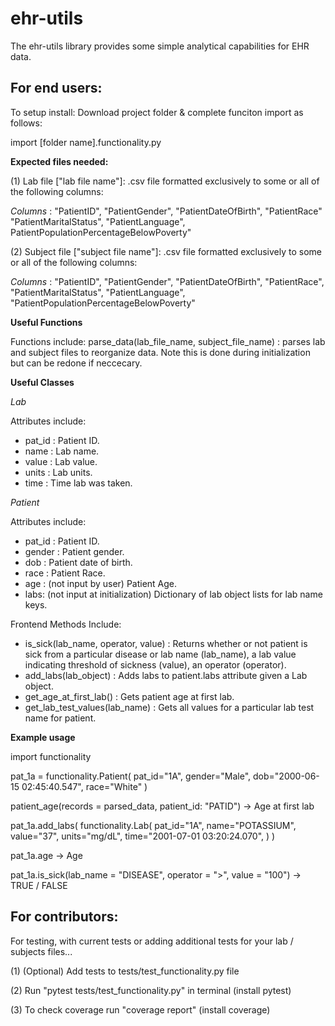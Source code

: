 # ehr-utils

The ehr-utils library provides some simple analytical capabilities for EHR data.

## For end users:

To setup install: Download project folder & complete funciton import as follows:

import [folder name].functionality.py

**Expected files needed:**

(1) Lab file ["lab file name"]: .csv file formatted exclusively to some or all of the following columns:

*Columns* : "PatientID", "PatientGender", "PatientDateOfBirth", "PatientRace" "PatientMaritalStatus", "PatientLanguage", PatientPopulationPercentageBelowPoverty"

(2) Subject file ["subject file name"]: .csv file formatted exclusively to some or all of the following columns:

*Columns* : "PatientID", "PatientGender", "PatientDateOfBirth", "PatientRace", "PatientMaritalStatus", "PatientLanguage", "PatientPopulationPercentageBelowPoverty"

**Useful Functions**

Functions include:
parse_data(lab_file_name, subject_file_name) : parses lab and subject files to reorganize data. Note this is done during initialization but can be redone if neccecary.


**Useful Classes**

*Lab*

Attributes include:
- pat_id : Patient ID.
- name : Lab name.
- value : Lab value.
- units : Lab units.
- time : Time lab was taken.


*Patient*

Attributes include:
- pat_id : Patient ID.
- gender : Patient gender.
- dob : Patient date of birth.
- race : Patient Race.
- age : (not input by user) Patient Age.
- labs: (not input at initialization) Dictionary of lab object lists for lab name keys.

Frontend Methods Include:
- is_sick(lab_name, operator, value) : 
Returns whether or not patient is sick from a particular disease or lab name (lab_name),
a lab value indicating threshold of sickness (value), an operator (operator).
- add_labs(lab_object) :
Adds labs to patient.labs attribute given a Lab object.
- get_age_at_first_lab() : 
Gets patient age at first lab.
- get_lab_test_values(lab_name) :
Gets all values for a particular lab test name for patient.


**Example usage**

import functionality


pat_1a = functionality.Patient(
    pat_id="1A", gender="Male", dob="2000-06-15 02:45:40.547", race="White"
    )

patient_age(records = parsed_data, patient_id: "PATID") -> Age at first lab


pat_1a.add_labs(
        functionality.Lab(
            pat_id="1A",
            name="POTASSIUM",
            value="37",
            units="mg/dL",
            time="2001-07-01 03:20:24.070",
        )
    )


pat_1a.age -> Age


pat_1a.is_sick(lab_name = "DISEASE", operator = ">", value = "100") -> TRUE / FALSE


## For contributors:

For testing, with current tests or adding additional tests for your lab / subjects
files...

(1) (Optional) Add tests to tests/test_functionality.py file

(2) Run "pytest tests/test_functionality.py" in terminal (install pytest)

(3) To check coverage run "coverage report" (install coverage)
